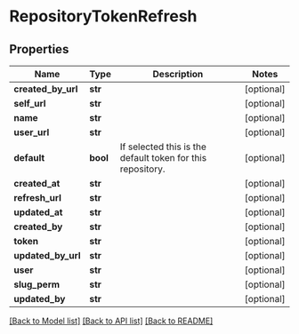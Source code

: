 # RepositoryTokenRefresh

## Properties
Name | Type | Description | Notes
------------ | ------------- | ------------- | -------------
**created_by_url** | **str** |  | [optional] 
**self_url** | **str** |  | [optional] 
**name** | **str** |  | [optional] 
**user_url** | **str** |  | [optional] 
**default** | **bool** | If selected this is the default token for this repository. | [optional] 
**created_at** | **str** |  | [optional] 
**refresh_url** | **str** |  | [optional] 
**updated_at** | **str** |  | [optional] 
**created_by** | **str** |  | [optional] 
**token** | **str** |  | [optional] 
**updated_by_url** | **str** |  | [optional] 
**user** | **str** |  | [optional] 
**slug_perm** | **str** |  | [optional] 
**updated_by** | **str** |  | [optional] 

[[Back to Model list]](../README.md#documentation-for-models) [[Back to API list]](../README.md#documentation-for-api-endpoints) [[Back to README]](../README.md)


